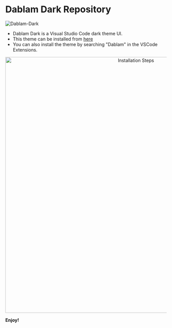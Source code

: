 # Dablam Dark Repository
![Dablam-Dark](https://raw.githubusercontent.com/oyeabhijit/dablam-theme-dark/master/readme-image/dablam-hero-p.png)
 * Dablam Dark is a Visual Studio Code dark theme UI.
 * This theme can be installed from [here](https://marketplace.visualstudio.com/items?itemName=AbhijitRout.dablam-theme-dark)
 * You can also install the theme by searching "Dablam" in the VSCode Extensions.
<p align="center">
  <img width="800" src="https://" alt="Installation Steps">
</p>



**Enjoy!**
